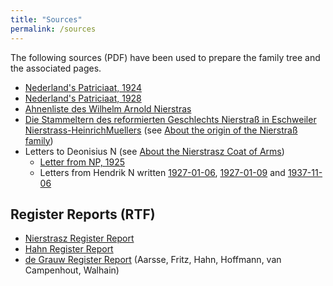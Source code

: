```yaml
---
title: "Sources"
permalink: /sources
---
```


The following sources (PDF) have been used to prepare the family tree and the associated pages.

- [Nederland's Patriciaat, 1924](/assets/sources/np1924.pdf)
- [Nederland's Patriciaat, 1928](/assets/sources/np1928.pdf)
- [Ahnenliste des Wilhelm Arnold Nierstras](/assets/sources/AhnenlisteWilhelmArnoldNierstras.pdf)
- [Die Stammeltern des reformierten Geschlechts Nierstraß in Eschweiler Nierstrass-HeinrichMuellers](/assets/sources/StammelternNierstrass-HeinrichMuellers.pdf) (see [About the origin of the Nierstraß family](/origin))
- Letters to Deonisius N (see [About the Nierstrasz Coat of Arms](/crest))
	- [Letter from NP, 1925](/assets/sources/NPLetter1925-04-25.pdf)
	- Letters from Hendrik N written [1927-01-06](/assets/sources/HJNierstrasz1927-01-06.pdf), [1927-01-09](/assets/sources/HJNierstrasz1927-01-09.pdf) and [1937-11-06](/assets/sources/HJNierstrasz1937-11-06.pdf)

## Register Reports (RTF)
- [Nierstrasz Register Report](/assets/sources/NierstraszRegister.rtf)
- [Hahn Register Report](/assets/sources/HahnRegister.rtf)
- [de Grauw Register Report](/assets/sources/deGrauwRegister.rtf) (Aarsse, Fritz, Hahn, Hoffmann, van Campenhout, Walhain)
